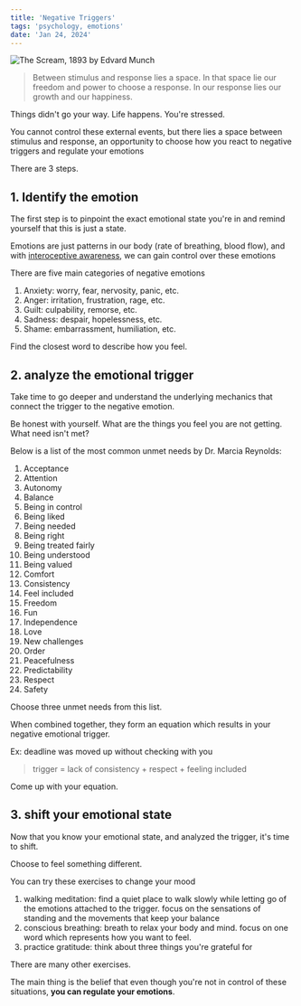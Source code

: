 ```yaml
---
title: 'Negative Triggers'
tags: 'psychology, emotions'
date: 'Jan 24, 2024'
---
```


![The Scream, 1893 by Edvard Munch](/images/scream.jpg)

> Between stimulus and response lies a space. In that space lie our freedom and power to choose a response. In our response lies our growth and our happiness.

Things didn't go your way. Life happens. You're stressed.

You cannot control these external events, but there lies a space between stimulus and response, an opportunity to choose how you react to negative triggers and regulate your emotions

There are 3 steps.

## 1. Identify the emotion

The first step is to pinpoint the exact emotional state you're in and remind yourself that this is just a state.

Emotions are just patterns in our body (rate of breathing, blood flow), and with [interoceptive awareness](https://nesslabs.com/interoception), we can gain control over these emotions

There are five main categories of negative emotions

1. Anxiety: worry, fear, nervosity, panic, etc.
1. Anger: irritation, frustration, rage, etc.
1. Guilt: culpability, remorse, etc.
1. Sadness: despair, hopelessness, etc.
1. Shame: embarrassment, humiliation, etc.

Find the closest word to describe how you feel.

## 2. analyze the emotional trigger

Take time to go deeper and understand the underlying mechanics that connect the trigger to the negative emotion.

Be honest with yourself. What are the things you feel you are not getting. What need isn't met?

Below is a list of the most common unmet needs by Dr. Marcia Reynolds:

1. Acceptance
1. Attention
1. Autonomy
1. Balance
1. Being in control
1. Being liked
1. Being needed
1. Being right
1. Being treated fairly
1. Being understood
1. Being valued
1. Comfort
1. Consistency
1. Feel included
1. Freedom
1. Fun
1. Independence
1. Love
1. New challenges
1. Order
1. Peacefulness
1. Predictability
1. Respect
1. Safety

Choose three unmet needs from this list.

When combined together, they form an equation which results in your negative emotional trigger.

Ex: deadline was moved up without checking with you

> trigger = lack of consistency + respect + feeling included

Come up with your equation.

## 3. shift your emotional state

Now that you know your emotional state, and analyzed the trigger, it's time to shift.

Choose to feel something different.

You can try these exercises to change your mood

1. walking meditation: find a quiet place to walk slowly while letting go of the emotions attached to the trigger. focus on the sensations of standing and the movements that keep your balance
2. conscious breathing: breath to relax your body and mind. focus on one word which represents how you want to feel.
3. practice gratitude: think about three things you're grateful for

There are many other exercises.

The main thing is the belief that even though you're not in control of these situations, **you can regulate your emotions**.
